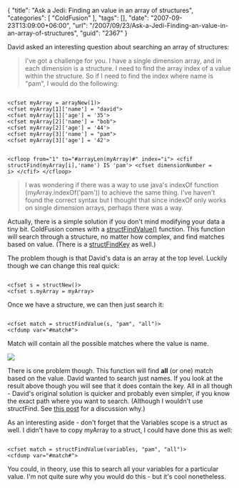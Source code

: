 {
	"title": "Ask a Jedi: Finding an value in an array of structures",
	"categories": [
		"ColdFusion"
	],
	"tags": [],
	"date": "2007-09-23T13:09:00+06:00",
	"url": "/2007/09/23/Ask-a-Jedi-Finding-an-value-in-an-array-of-structures",
	"guid": "2367"
}

David asked an interesting question about searching an array of structures:

<blockquote>
I've got a challenge for you.  I have a single dimension array, and in each dimension is a structure.  I need to find the array index of a value within the structure.  So if I need to find the index where name is "pam", I would do the following:
</blockquote>

<code>
&lt;cfset myArray = arrayNew(1)&gt;
&lt;cfset myArray[1]['name'] = "david"&gt;
&lt;cfset myArray[1]['age'] = '35'&gt;
&lt;cfset myArray[2]['name'] = "bob"&gt;
&lt;cfset myArray[2]['age'] = '44'&gt;
&lt;cfset myArray[3]['name'] = "pam"&gt;
&lt;cfset myArray[3]['age'] = '42'&gt;

&lt;cfloop from="1" to="#arrayLen(myArray)#" index="i"&gt;
  &lt;cfif structFind(myArray[i],'name') IS 'pam'&gt;
    &lt;cfset dimensionNumber = i&gt;
  &lt;/cfif&gt;
&lt;/cfloop&gt;
</code>

<blockquote>
I was wondering if there was a way to use java's indexOf
function (myArray.indexOf('pam')) to achieve the same thing.  I've haven't found the correct syntax but I thought that since indexOf only works on single dimension arrays, perhaps there was a way.
</blockquote>

Actually, there is a simple solution if you don't mind modifying your data a tiny bit. ColdFusion comes with a <a href="http://www.cfquickdocs.com/?getDoc=StructFindValue">structFindValue()</a> function. This function will search through a structure, no matter how complex, and find matches based on value. (There is a <a href="http://www.cfquickdocs.com/?getDoc=StructFindKey">structFindKey</a> as well.)

The problem though is that David's data is an array at the top level. Luckily though we can change this real quick:

<code>
&lt;cfset s = structNew()&gt;
&lt;cfset s.myArray = myArray&gt;
</code>

Once we have a structure, we can then just search it:

<code>
&lt;cfset match = structFindValue(s, "pam", "all")&gt;
&lt;cfdump var="#match#"&gt;
</code>

Match will contain all the possible matches where the value is name.

<img src="https://static.raymondcamden.com/images//Picture 12.png">

There is one problem though. This function will find <b>all</b> (or one) match based on the value. David wanted to search just names. If you look at the result above though you will see that it does contain the key. All in all though - David's original solution is quicker and probably even simpler, if you know the exact path where you want to search. (Although I wouldn't use structFind. See <a href="http://www.coldfusionjedi.com/index.cfm/2007/9/20/A-use-for-structFind">this post</a> for a discussion why.)

As an interesting aside - don't forget that the Variables scope is a struct as well. I didn't have to copy myArray to a struct, I could have done this as well:

<code>
&lt;cfset match = structFindValue(variables, "pam", "all")&gt;
&lt;cfdump var="#match#"&gt;
</code>

You could, in theory, use this to search all your variables for a particular value. I'm not quite sure why you would do this - but it's cool nonetheless.